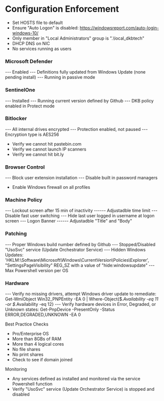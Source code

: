 # Configuration Enforcement
- Set HOSTS file to default
- Ensure "Auto Logon" is disabled: https://windowsreport.com/auto-login-windows-10/
- Only member in "Local Administrators" group is ".\local_dkbtech"
- DHCP DNS on NIC
- No services running as users
### Microsoft Defender
--- Enabled
--- Definitions fully updated from Windows Update (none pending install)
--- Running in passive mode
### SentinelOne
--- Installed
--- Running current version defined by Github
--- DKB policy enabled in Protect mode
### Bitlocker
--- All internal drives encrypted
--- Protection enabled, not paused
--- Encryption type is AES256
- Verify we cannot hit pastebin.com
- Verify we cannot launch IP scanners
- Verify we cannot hit bit.ly
### Browser Control
--- Block user extension installation
--- Disable built in password managers
- Enable Windows firewall on all profiles
### Machine Policy
--- Lockout screen after 15 min of inactivity
------ Adjustadble time limit
--- Disable fast user switching
--- Hide last user logged in username at logon screen
--- Logon Banner
------ Adjustadble "Title" and "Body"
### Patching
--- Proper Windows build number defined by Github
--- Stopped/Disabled "UsoSvc" service (Update Orchestrator Service)
--- Hidden Windows Updates: 'HKLM:\Software\Microsoft\Windows\CurrentVersion\Policies\Explorer', "SettingsPageVisibility" REG_SZ with a value of "hide:windowsupdate"
--- Max Powershell version per OS
### Hardware
--- Verify no missing drivers, attempt Windows driver update to remediate: Get-WmiObject Win32_PNPEntity -EA 0 | Where-Object{$_.Availability -eq 11 -or $_.Availability -eq 12}
--- Verify hardware devices in Error, Degraded, or Unknown states: Get-PnpDevice -PresentOnly -Status ERROR,DEGRADED,UNKNOWN -EA 0



Best Practice Checks
- Pro/Enterprise OS 
- More than 8GBs of RAM
- More than 4 logical cores
- No file shares
- No print shares
- Check to see if domain joined



Monitoring
- Any services defined as installed and monitored via the service Powershell function
- Verify "UsoSvc" service (Update Orchestrator Service) is stopped and disabled
